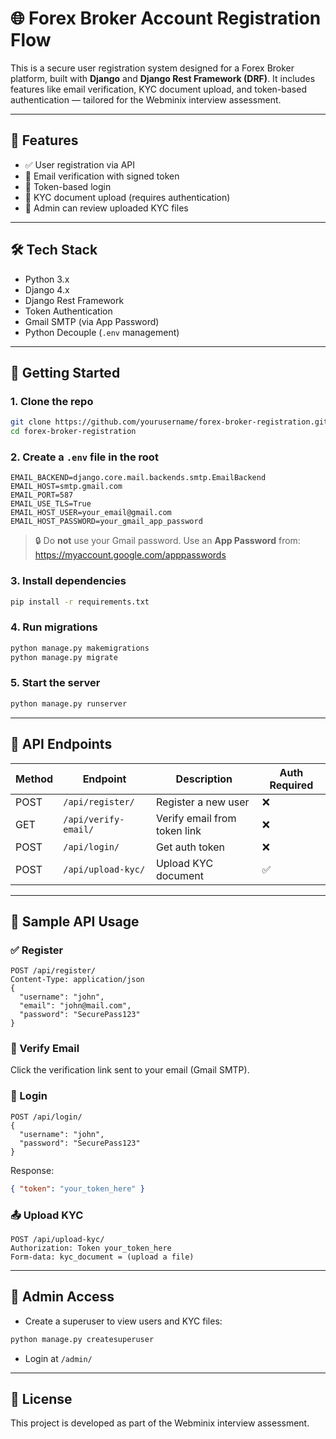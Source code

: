 # 🌐 Forex Broker Account Registration Flow

This is a secure user registration system designed for a Forex Broker platform, built with **Django** and **Django Rest Framework (DRF)**. It includes features like email verification, KYC document upload, and token-based authentication — tailored for the Webminix interview assessment.

---

## 🔑 Features

- ✅ User registration via API
- 📧 Email verification with signed token
- 🔐 Token-based login
- 📂 KYC document upload (requires authentication)
- 🔎 Admin can review uploaded KYC files

---

## 🛠 Tech Stack

- Python 3.x
- Django 4.x
- Django Rest Framework
- Token Authentication
- Gmail SMTP (via App Password)
- Python Decouple (`.env` management)

---

## 🚀 Getting Started

### 1. Clone the repo
```bash
git clone https://github.com/yourusername/forex-broker-registration.git
cd forex-broker-registration
```

### 2. Create a `.env` file in the root
```env
EMAIL_BACKEND=django.core.mail.backends.smtp.EmailBackend
EMAIL_HOST=smtp.gmail.com
EMAIL_PORT=587
EMAIL_USE_TLS=True
EMAIL_HOST_USER=your_email@gmail.com
EMAIL_HOST_PASSWORD=your_gmail_app_password
```

> 🔒 Do **not** use your Gmail password. Use an **App Password** from: https://myaccount.google.com/apppasswords

### 3. Install dependencies
```bash
pip install -r requirements.txt
```

### 4. Run migrations
```bash
python manage.py makemigrations
python manage.py migrate
```

### 5. Start the server
```bash
python manage.py runserver
```

---

## 📡 API Endpoints

| Method | Endpoint            | Description                  | Auth Required |
|--------|---------------------|------------------------------|---------------|
| POST   | `/api/register/`    | Register a new user          | ❌            |
| GET    | `/api/verify-email/`| Verify email from token link | ❌            |
| POST   | `/api/login/`       | Get auth token               | ❌            |
| POST   | `/api/upload-kyc/`  | Upload KYC document          | ✅            |

---

## 🧪 Sample API Usage

### ✅ Register
```http
POST /api/register/
Content-Type: application/json
{
  "username": "john",
  "email": "john@mail.com",
  "password": "SecurePass123"
}
```

### 📩 Verify Email
Click the verification link sent to your email (Gmail SMTP).

### 🔐 Login
```http
POST /api/login/
{
  "username": "john",
  "password": "SecurePass123"
}
```
Response:
```json
{ "token": "your_token_here" }
```

### 📤 Upload KYC
```http
POST /api/upload-kyc/
Authorization: Token your_token_here
Form-data: kyc_document = (upload a file)
```

---

## 📎 Admin Access

- Create a superuser to view users and KYC files:
```bash
python manage.py createsuperuser
```

- Login at `/admin/`

<!-- ---

## 🎥 Optional: Demo Video

[👉 Click here to watch the demo (Loom/YouTube)](https://your-demo-link.com) -->

---

## 📂 License

This project is developed as part of the Webminix interview assessment.